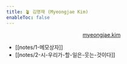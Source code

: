 ```yaml
---
title: 🪴 김명재 (Myeongjae Kim)
enableToc: false
---
```


<p style="text-align:center">
<a href="https://myeongjae.kim">myeongjae.kim</a>
</p>

- [[notes/1-메모상자]]
- [[notes/2-시-우리가-할-일은-웃는-것이다]]
